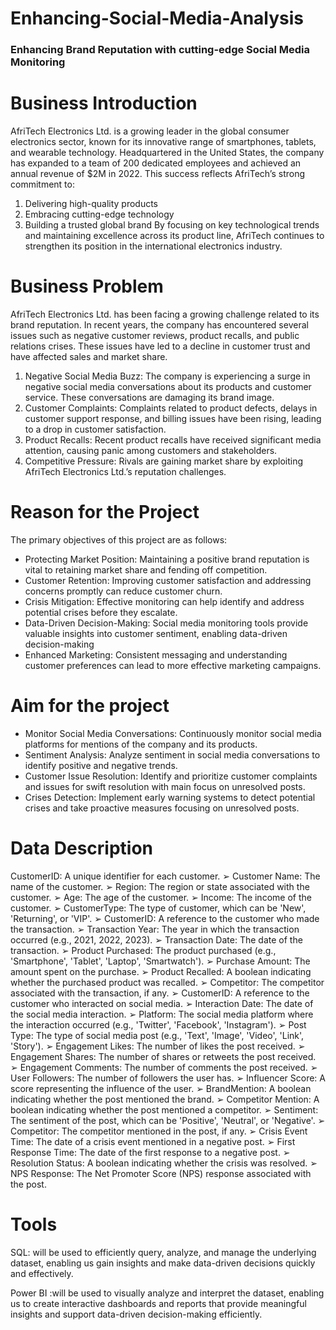 # Enhancing-Social-Media-Analysis
### Enhancing Brand Reputation with cutting-edge Social Media Monitoring

# Business Introduction
AfriTech Electronics Ltd. is a growing leader in the global consumer electronics sector, known for its innovative range of smartphones, tablets, and wearable technology.
Headquartered in the United States, the company has expanded to a team of 200 dedicated employees and achieved an annual revenue of $2M in 2022.
This success reflects AfriTech’s strong commitment to:
1. Delivering high-quality products
2. Embracing cutting-edge technology
3. Building a trusted global brand
By focusing on key technological trends and maintaining excellence across its product line, AfriTech continues to strengthen its position in the international electronics industry.

# Business Problem
AfriTech Electronics Ltd. has been facing a growing challenge related to its brand reputation. In recent years,
the company has encountered several issues such as negative customer reviews, product recalls, and public
relations crises. These issues have led to a decline in customer trust and have affected sales and market share.
1. Negative Social Media Buzz: The company is experiencing a surge in negative social media
conversations about its products and customer service. These conversations are damaging its brand
image.
2. Customer Complaints: Complaints related to product defects, delays in customer support response,
and billing issues have been rising, leading to a drop in customer satisfaction.
3. Product Recalls: Recent product recalls have received significant media attention, causing panic
among customers and stakeholders.
4. Competitive Pressure: Rivals are gaining market share by exploiting AfriTech Electronics Ltd.’s
reputation challenges.

# Reason for the Project
The primary objectives of this project are as follows:
- Protecting Market Position: Maintaining a positive brand reputation is vital to retaining market
share and fending off competition.
- Customer Retention: Improving customer satisfaction and addressing concerns promptly can reduce
customer churn.
- Crisis Mitigation: Effective monitoring can help identify and address potential crises before they
escalate.
- Data-Driven Decision-Making: Social media monitoring tools provide valuable insights into
customer sentiment, enabling data-driven decision-making
- Enhanced Marketing: Consistent messaging and understanding customer preferences can lead to
more effective marketing campaigns.

# Aim for the project
- Monitor Social Media Conversations: Continuously monitor social media platforms for mentions of the
company and its products.
- Sentiment Analysis: Analyze sentiment in social media conversations to identify positive and negative
trends.
- Customer Issue Resolution: Identify and prioritize customer complaints and issues for swift resolution
with main focus on unresolved posts.
- Crises Detection: Implement early warning systems to detect potential crises and take proactive measures
focusing on unresolved posts.

# Data Description 
CustomerID: A unique identifier for each customer.
➢ Customer Name: The name of the customer.
➢ Region: The region or state associated with the customer.
➢ Age: The age of the customer.
➢ Income: The income of the customer.
➢ CustomerType: The type of customer, which can be 'New', 'Returning', or 'VIP'.
➢ CustomerID: A reference to the customer who made the transaction.
➢ Transaction Year: The year in which the transaction occurred (e.g., 2021, 2022, 2023).
➢ Transaction Date: The date of the transaction.
➢ Product Purchased: The product purchased (e.g., 'Smartphone', 'Tablet', 'Laptop', 'Smartwatch').
➢ Purchase Amount: The amount spent on the purchase.
➢ Product Recalled: A boolean indicating whether the purchased product was recalled.
➢ Competitor: The competitor associated with the transaction, if any.
➢ CustomerID: A reference to the customer who interacted on social media.
➢ Interaction Date: The date of the social media interaction.
➢ Platform: The social media platform where the interaction occurred (e.g., 'Twitter', 'Facebook',
'Instagram').
➢ Post Type: The type of social media post (e.g., 'Text', 'Image', 'Video', 'Link', 'Story').
➢ Engagement Likes: The number of likes the post received.
➢ Engagement Shares: The number of shares or retweets the post received.
➢ Engagement Comments: The number of comments the post received.
➢ User Followers: The number of followers the user has.
➢ Influencer Score: A score representing the influence of the user.
➢ BrandMention: A boolean indicating whether the post mentioned the brand.
➢ Competitor Mention: A boolean indicating whether the post mentioned a competitor.
➢ Sentiment: The sentiment of the post, which can be 'Positive', 'Neutral', or 'Negative'.
➢ Competitor: The competitor mentioned in the post, if any.
➢ Crisis Event Time: The date of a crisis event mentioned in a negative post.
➢ First Response Time: The date of the first response to a negative post.
➢ Resolution Status: A boolean indicating whether the crisis was resolved.
➢ NPS Response: The Net Promoter Score (NPS) response associated with the post.

# Tools 
SQL: will be used to efficiently query, analyze, and
manage the underlying dataset, enabling us gain
insights and make data-driven decisions quickly
and effectively.

Power BI :will be used to visually analyze and
interpret the dataset, enabling us to create
interactive dashboards and reports that provide
meaningful insights and support data-driven
decision-making efficiently.

